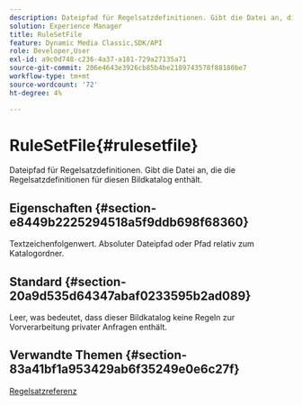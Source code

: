 ```yaml
---
description: Dateipfad für Regelsatzdefinitionen. Gibt die Datei an, die die Regelsatzdefinitionen für diesen Bildkatalog enthält.
solution: Experience Manager
title: RuleSetFile
feature: Dynamic Media Classic,SDK/API
role: Developer,User
exl-id: a9c0d748-c236-4a37-a181-729a27135a71
source-git-commit: 206e4643e3926cb85b4be2189743578f88180be7
workflow-type: tm+mt
source-wordcount: '72'
ht-degree: 4%

---
```


# RuleSetFile{#rulesetfile}

Dateipfad für Regelsatzdefinitionen. Gibt die Datei an, die die Regelsatzdefinitionen für diesen Bildkatalog enthält.

## Eigenschaften {#section-e8449b2225294518a5f9ddb698f68360}

Textzeichenfolgenwert. Absoluter Dateipfad oder Pfad relativ zum Katalogordner.

## Standard {#section-20a9d535d64347abaf0233595b2ad089}

Leer, was bedeutet, dass dieser Bildkatalog keine Regeln zur Vorverarbeitung privater Anfragen enthält.

## Verwandte Themen {#section-83a41bf1a953429ab6f35249e0e6c27f}

[Regelsatzreferenz](../../../../../is-api/image-catalog/image-serving-api-ref/c-image-catalog-reference/c-rule-set-reference/c-rule-set-reference.md#concept-3e5058cf3507470b82cac638df23ea8e)
